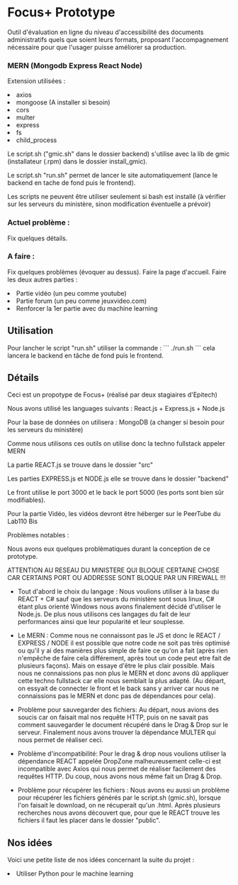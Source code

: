 <h1>Focus+ Prototype</h1>

<p>Outil d'évaluation en ligne du niveau d'accessibilité des documents administratifs quels que soient leurs formats, proposant l'accompagnement nécessaire pour que l'usager puisse améliorer sa production.</p>

<h3>MERN (Mongodb Express React Node)</h3>

<p>Extension utilisées :</p>
    <li>axios</li>
    <li> mongoose (A installer si besoin)</li>
    <li>cors</li>
    <li>multer</li>
    <li>express</li>
    <li>fs</li>
    <li>child_process</li>

<p>Le script.sh ("gmic.sh" dans le dossier backend) s'utilise avec la lib de gmic (installateur (.rpm) dans le dossier install_gmic).</p>
<p>Le script.sh "run.sh" permet de lancer le site automatiquement (lance le backend en tache de fond puis le frontend).</p>
<p>Les scripts ne peuvent être utiliser seulement si bash est installé (à vérifier sur les serveurs du ministère, sinon modification éventuelle a prévoir)</p>

<h3>Actuel problème :</h3>
<p>Fix quelques détails.</p>

<h3>A faire :</h3>
<p>Fix quelques problèmes (évoquer au dessus).
Faire la page d'accueil.
Faire les deux autres parties :</p>
    <li>Partie vidéo (un peu comme youtube)</li>
    <li>Partie forum (un peu comme jeuxvideo.com)</li>
    <li>Renforcer la 1er partie avec du machine learning</li>

<h2>Utilisation</h2>

<p> Pour lancher le script "run.sh" utiliser la commande :
```
./run.sh
```
cela lancera le backend en tâche de fond puis le frontend.</p>

<h2>Détails</h2>

<p>Ceci est un propotype de Focus+ (réalisé par deux stagiaires d'Epitech)</p>
<p>Nous avons utilisé les languages suivants : React.js + Express.js + Node.js</p>
<p>Pour la base de données on utilisera : MongoDB (a changer si besoin pour les serveurs du ministère)</p>
<p>Comme nous utilisons ces outils on utilise donc la techno fullstack appeler MERN</p>
<p>La partie REACT.js se trouve dans le dossier "src"</p>
<p>Les parties EXPRESS.js et NODE.js elle se trouve dans le dossier "backend"</p>
<p>Le front utilise le port 3000 et le back le port 5000 (les ports sont bien sûr modifiables).</p>

<p>Pour la partie Vidéo, les vidéos devront être héberger sur le PeerTube du Lab110 Bis</p>

<p>Problèmes notables :</p>
<p>Nous avons eux quelques problèmatiques durant la conception de ce prototype.</p>
<p>ATTENTION AU RESEAU DU MINISTERE QUI BLOQUE CERTAINE CHOSE CAR CERTAINS PORT OU ADDRESSE SONT BLOQUE PAR UN FIREWALL !!!</p>

- Tout d'abord le choix du langage :
Nous voulions utiliser à la base du REACT + C# sauf que les serveurs du ministère sont sous linux, C# étant plus orienté Windows nous avons finalement décidé d'utiliser le Node.js.
De plus nous utilisons ces langages du fait de leur performances ainsi que leur popularité et leur souplesse.

- Le MERN :
Comme nous ne connaissont pas le JS et donc le REACT / EXPRESS / NODE il est possible que notre code ne soit pas très optimisé ou qu'il y ai des manières plus simple de faire ce qu'on a fait (après rien n'empêche de faire cela différement, après tout un code peut etre fait de plusieurs façons). Mais on essaye d'être le plus clair possible.
Mais nous ne connaissions pas non plus le MERN et donc avons dû appliquer cette techno fullstack car elle nous semblait la plus adapté. (Au départ, on essyait de connecter le front et le back sans y arriver car nous ne connaissions pas le MERN et donc pas de dépendances pour cela).

- Problème pour sauvegarder des fichiers:
Au départ, nous avions des soucis car on faisait mal nos requête HTTP, puis on ne savait pas comment sauvegarder le document récupéré dans le Drag & Drop sur le serveur.
Finalement nous avons trouver la dépendance MULTER qui nous permet de réaliser ceci.

- Problème d'incompatibilité:
Pour le drag & drop nous voulions utiliser la dépendance REACT appelée DropZone malheureusement celle-ci est incompatible avec Axios qui nous permet de réaliser facilement des requêtes HTTP.
Du coup, nous avons nous même fait un Drag & Drop.

- Problème pour récupérer les fichiers :
Nous avons eu aussi un problème pour récupérer les fichiers générés par le script.sh (gmic.sh), lorsque l'on faisait le download, on ne récuperait qu'un .html.
Après plusieurs recherches nous avons découvert que, pour que le REACT trouve les fichiers il faut les placer dans le dossier "public".</p>

<h2>Nos idées</h2>

<p>Voici une petite liste de nos idées concernant la suite du projet :</p>
    <li>Utiliser Python pour le machine learning</li>